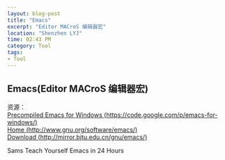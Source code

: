 ```yaml
---
layout: blog-post
title: "Emacs"
excerpt: "Editor MACroS 编辑器宏"
location: "Shenzhen LYJ"
time: 02:43 PM
category: Tool
tags:
- Tool
---
```


## Emacs(Editor MACroS 编辑器宏) ##


资源：    
[Precompiled Emacs for Windows (https://code.google.com/p/emacs-for-windows/)]("https://code.google.com/p/emacs-for-windows/")    
[Home (http://www.gnu.org/software/emacs/)]("http://www.gnu.org/software/emacs/")    
[Download (http://mirror.bjtu.edu.cn/gnu/emacs/)]("http://mirror.bjtu.edu.cn/gnu/emacs/")    


Sams Teach Yourself Emacs in 24 Hours







